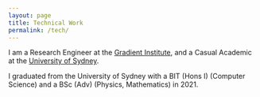 ```yaml
---
layout: page
title: Technical Work
permalink: /tech/
---
```



I am a Research Engineer at the [Gradient Institute](https://gradientinstitute.org), and a Casual Academic at the [University of Sydney](https://www.sydney.edu.au).

I graduated from the University of Sydney with a BIT (Hons I) (Computer Science) and a BSc (Adv) (Physics, Mathematics) in 2021.

<!-- See my [Github](https://www.github.com/jack-fs) for more. -->

